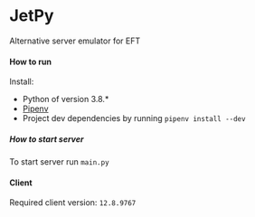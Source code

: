 # JetPy
Alternative server emulator for EFT

#### How to run
Install:
- Python of version 3.8.*
- [Pipenv](https://pypi.org/project/pipenv/)
- Project dev dependencies by running `pipenv install --dev`

##### How to start server
To start server run `main.py`

#### Client
Required client version: `12.8.9767`
